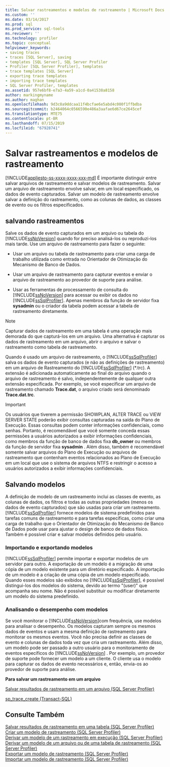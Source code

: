 ```yaml
---
title: Salvar rastreamentos e modelos de rastreamento | Microsoft Docs
ms.custom: ''
ms.date: 03/14/2017
ms.prod: sql
ms.prod_service: sql-tools
ms.reviewer: ''
ms.technology: profiler
ms.topic: conceptual
helpviewer_keywords:
- saving traces
- traces [SQL Server], saving
- templates [SQL Server], SQL Server Profiler
- Profiler [SQL Server Profiler], templates
- trace templates [SQL Server]
- exporting trace templates
- importing trace templates
- SQL Server Profiler, templates
ms.assetid: 957e6bf8-e7a3-4a59-a1cd-0a41538a8158
author: markingmyname
ms.author: maghan
ms.openlocfilehash: 9d3c8a9ddcaa11f4bcfae6e5abd4c000f1ffbdba
ms.sourcegitcommit: b2464064c0566590e486a3aafae6d67ce2645cef
ms.translationtype: MTE75
ms.contentlocale: pt-BR
ms.lasthandoff: 07/15/2019
ms.locfileid: "67928741"
---
```

# <a name="save-traces-and-trace-templates"></a>Salvar rastreamentos e modelos de rastreamento
[!INCLUDE[appliesto-ss-xxxx-xxxx-xxx-md](../../includes/appliesto-ss-xxxx-xxxx-xxx-md.md)]
  É importante distinguir entre salvar arquivos de rastreamento e salvar modelos de rastreamento. Salvar um arquivo de rastreamento envolve salvar, em um local especificado, os dados de evento capturados. Salvar um modelo de rastreamento envolve salvar a definição do rastreamento, como as colunas de dados, as classes de evento ou os filtros especificados.  
  
## <a name="saving-traces"></a>salvando rastreamentos  
 Salve os dados de evento capturados em um arquivo ou tabela do [!INCLUDE[ssNoVersion](../../includes/ssnoversion-md.md)] quando for preciso analisá-los ou reproduzi-los mais tarde. Use um arquivo de rastreamento para fazer o seguinte:  
  
-   Usar um arquivo ou tabela de rastreamento para criar uma carga de trabalho utilizada como entrada no Orientador de Otimização do Mecanismo de Banco de Dados.  
  
-   Usar um arquivo de rastreamento para capturar eventos e enviar o arquivo de rastreamento ao provedor de suporte para análise.  
  
-   Usar as ferramentas de processamento de consulta do [!INCLUDE[ssNoVersion](../../includes/ssnoversion-md.md)] para acessar ou exibir os dados no [!INCLUDE[ssSqlProfiler](../../includes/sssqlprofiler-md.md)]. Apenas membros da função de servidor fixa **sysadmin** ou o criador da tabela podem acessar a tabela de rastreamento diretamente.  
  
> [!NOTE]  
>  Capturar dados de rastreamento em uma tabela é uma operação mais demorada do que capturá-los em um arquivo. Uma alternativa é capturar os dados de rastreamento em um arquivo, abrir o arquivo e salvar o rastreamento como tabela de rastreamento.  
  
 Quando é usado um arquivo de rastreamento, o [!INCLUDE[ssSqlProfiler](../../includes/sssqlprofiler-md.md)] salva os dados de evento capturados (e não as definições de rastreamento) em um arquivo de Rastreamento do [!INCLUDE[ssSqlProfiler](../../includes/sssqlprofiler-md.md)] (\*.trc). A extensão é adicionada automaticamente ao final do arquivo quando o arquivo de rastreamento é salvo, independentemente de qualquer outra extensão especificada. Por exemplo, se você especificar um arquivo de rastreamento chamado **Trace.dat**, o arquivo criado será denominado **Trace.dat.trc**.  
  
> [!IMPORTANT]  
>  Os usuários que tiverem a permissão SHOWPLAN, ALTER TRACE ou VIEW SERVER STATE poderão exibir consultas capturadas na saída do Plano de Execução. Essas consultas podem conter informações confidenciais, como senhas. Portanto, é recomendável que você somente conceda essas permissões a usuários autorizados a exibir informações confidenciais, como membros da função de banco de dados fixa **db_owner** ou membros da função de servidor fixa **sysadmin** . Além disso, também é recomendável somente salvar arquivos do Plano de Execução ou arquivos de rastreamento que contenham eventos relacionados ao Plano de Execução em um local que use o sistema de arquivos NTFS e restringir o acesso a usuários autorizados a exibir informações confidenciais.  
  
## <a name="saving-templates"></a>Salvando modelos  
 A definição de modelo de um rastreamento inclui as classes de evento, as colunas de dados, os filtros e todas as outras propriedades (menos os dados de evento capturados) que são usadas para criar um rastreamento. [!INCLUDE[ssSqlProfiler](../../includes/sssqlprofiler-md.md)] fornece modelos de sistema predefinidos para tarefas comuns de rastreamento e para tarefas específicas, como criar uma carga de trabalho que o Orientador de Otimização do Mecanismo de Banco de Dados pode usar para ajustar o design de banco de dados físico. Também é possível criar e salvar modelos definidos pelo usuário.  
  
### <a name="importing-and-exporting-templates"></a>Importando e exportando modelos  
 [!INCLUDE[ssSqlProfiler](../../includes/sssqlprofiler-md.md)] permite importar e exportar modelos de um servidor para outro. A exportação de um modelo é a migração de uma cópia de um modelo existente para um diretório especificado. A importação de um modelo é a criação de uma cópia de um modelo especificado. Quando esses modelos são exibidos no [!INCLUDE[ssSqlProfiler](../../includes/sssqlprofiler-md.md)], é possível distingui-los dos modelos do sistema, devido ao termo "(user)" que acompanha seu nome. Não é possível substituir ou modificar diretamente um modelo do sistema predefinido.  
  
### <a name="analyzing-performance-with-templates"></a>Analisando o desempenho com modelos  
 Se você monitorar o [!INCLUDE[ssNoVersion](../../includes/ssnoversion-md.md)]com frequência, use modelos para analisar o desempenho. Os modelos capturam sempre os mesmos dados de eventos e usam a mesma definição de rastreamento para monitorar os mesmos eventos. Você não precisa definir as classes de evento e colunas de dados toda vez que cria um rastreamento. Além disso, um modelo pode ser passado a outro usuário para o monitoramento de eventos específicos do [!INCLUDE[ssNoVersion](../../includes/ssnoversion-md.md)] . Por exemplo, um provedor de suporte pode fornecer um modelo a um cliente. O cliente usa o modelo para capturar os dados de evento necessários e, então, envia-os ao provedor de suporte para análise.  
  
 **Para salvar um rastreamento em um arquivo**  
  
 [Salvar resultados de rastreamento em um arquivo &#40;SQL Server Profiler&#41;](../../tools/sql-server-profiler/save-trace-results-to-a-file-sql-server-profiler.md)  
  
 [sp_trace_create &#40;Transact-SQL&#41;](../../relational-databases/system-stored-procedures/sp-trace-create-transact-sql.md)  
  
## <a name="see-also"></a>Consulte Também  
 [Salvar resultados de rastreamento em uma tabela &#40;SQL Server Profiler&#41;](../../tools/sql-server-profiler/save-trace-results-to-a-table-sql-server-profiler.md)   
 [Criar um modelo de rastreamento &#40;SQL Server Profiler&#41;](../../tools/sql-server-profiler/create-a-trace-template-sql-server-profiler.md)   
 [Derivar um modelo de um rastreamento em execução &#40;SQL Server Profiler&#41;](../../tools/sql-server-profiler/derive-a-template-from-a-running-trace-sql-server-profiler.md)   
 [Derivar um modelo de um arquivo ou de uma tabela de rastreamento &#40;SQL Server Profiler&#41;](../../tools/sql-server-profiler/derive-a-template-from-a-trace-file-or-trace-table-sql-server-profiler.md)   
 [Exportar um modelo de rastreamento &#40;SQL Server Profiler&#41;](../../tools/sql-server-profiler/export-a-trace-template-sql-server-profiler.md)   
 [Importar um modelo de rastreamento &#40;SQL Server Profiler&#41;](../../tools/sql-server-profiler/import-a-trace-template-sql-server-profiler.md)  
  
  

